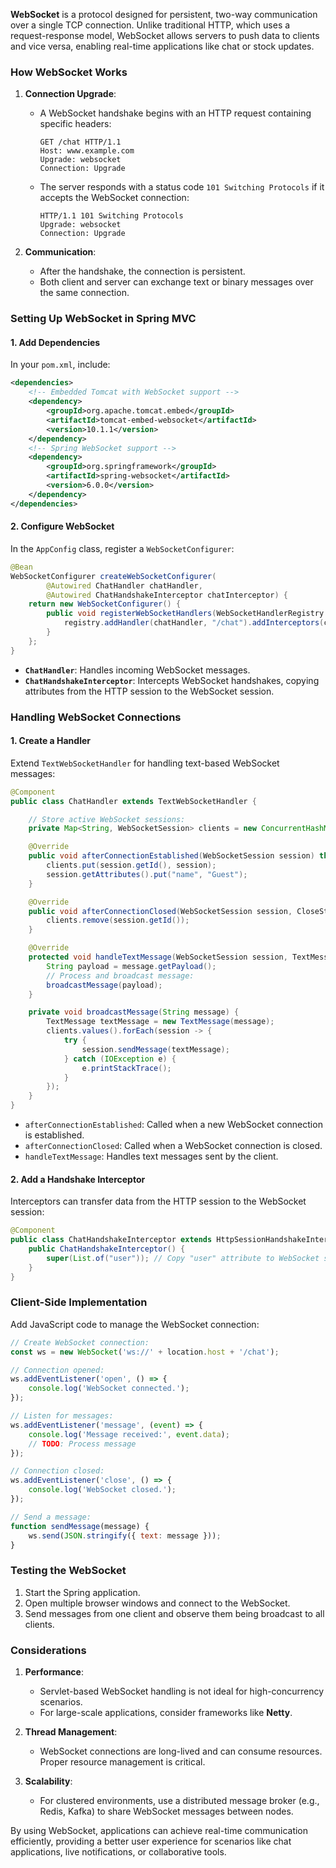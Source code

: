 
**WebSocket** is a protocol designed for persistent, two-way communication over a single TCP connection. Unlike traditional HTTP, which uses a request-response model, WebSocket allows servers to push data to clients and vice versa, enabling real-time applications like chat or stock updates.

### **How WebSocket Works**

1. **Connection Upgrade**:
    
    - A WebSocket handshake begins with an HTTP request containing specific headers:
        
        ```
        GET /chat HTTP/1.1
        Host: www.example.com
        Upgrade: websocket
        Connection: Upgrade
        ```
        
    - The server responds with a status code `101 Switching Protocols` if it accepts the WebSocket connection:
        
        ```
        HTTP/1.1 101 Switching Protocols
        Upgrade: websocket
        Connection: Upgrade
        ```
        
2. **Communication**:
    
    - After the handshake, the connection is persistent.
    - Both client and server can exchange text or binary messages over the same connection.

### **Setting Up WebSocket in Spring MVC**

#### **1. Add Dependencies**

In your `pom.xml`, include:

```xml
<dependencies>
    <!-- Embedded Tomcat with WebSocket support -->
    <dependency>
        <groupId>org.apache.tomcat.embed</groupId>
        <artifactId>tomcat-embed-websocket</artifactId>
        <version>10.1.1</version>
    </dependency>
    <!-- Spring WebSocket support -->
    <dependency>
        <groupId>org.springframework</groupId>
        <artifactId>spring-websocket</artifactId>
        <version>6.0.0</version>
    </dependency>
</dependencies>
```

#### **2. Configure WebSocket**

In the `AppConfig` class, register a `WebSocketConfigurer`:

```java
@Bean
WebSocketConfigurer createWebSocketConfigurer(
        @Autowired ChatHandler chatHandler,
        @Autowired ChatHandshakeInterceptor chatInterceptor) {
    return new WebSocketConfigurer() {
        public void registerWebSocketHandlers(WebSocketHandlerRegistry registry) {
            registry.addHandler(chatHandler, "/chat").addInterceptors(chatInterceptor);
        }
    };
}
```

- **`ChatHandler`**: Handles incoming WebSocket messages.
- **`ChatHandshakeInterceptor`**: Intercepts WebSocket handshakes, copying attributes from the HTTP session to the WebSocket session.

### **Handling WebSocket Connections**

#### **1. Create a Handler**

Extend `TextWebSocketHandler` for handling text-based WebSocket messages:

```java
@Component
public class ChatHandler extends TextWebSocketHandler {

    // Store active WebSocket sessions:
    private Map<String, WebSocketSession> clients = new ConcurrentHashMap<>();

    @Override
    public void afterConnectionEstablished(WebSocketSession session) throws Exception {
        clients.put(session.getId(), session);
        session.getAttributes().put("name", "Guest");
    }

    @Override
    public void afterConnectionClosed(WebSocketSession session, CloseStatus status) throws Exception {
        clients.remove(session.getId());
    }

    @Override
    protected void handleTextMessage(WebSocketSession session, TextMessage message) throws Exception {
        String payload = message.getPayload();
        // Process and broadcast message:
        broadcastMessage(payload);
    }

    private void broadcastMessage(String message) {
        TextMessage textMessage = new TextMessage(message);
        clients.values().forEach(session -> {
            try {
                session.sendMessage(textMessage);
            } catch (IOException e) {
                e.printStackTrace();
            }
        });
    }
}
```

- `afterConnectionEstablished`: Called when a new WebSocket connection is established.
- `afterConnectionClosed`: Called when a WebSocket connection is closed.
- `handleTextMessage`: Handles text messages sent by the client.

#### **2. Add a Handshake Interceptor**

Interceptors can transfer data from the HTTP session to the WebSocket session:

```java
@Component
public class ChatHandshakeInterceptor extends HttpSessionHandshakeInterceptor {
    public ChatHandshakeInterceptor() {
        super(List.of("user")); // Copy "user" attribute to WebSocket session
    }
}
```

### **Client-Side Implementation**

Add JavaScript code to manage the WebSocket connection:

```javascript
// Create WebSocket connection:
const ws = new WebSocket('ws://' + location.host + '/chat');

// Connection opened:
ws.addEventListener('open', () => {
    console.log('WebSocket connected.');
});

// Listen for messages:
ws.addEventListener('message', (event) => {
    console.log('Message received:', event.data);
    // TODO: Process message
});

// Connection closed:
ws.addEventListener('close', () => {
    console.log('WebSocket closed.');
});

// Send a message:
function sendMessage(message) {
    ws.send(JSON.stringify({ text: message }));
}
```

### **Testing the WebSocket**

1. Start the Spring application.
2. Open multiple browser windows and connect to the WebSocket.
3. Send messages from one client and observe them being broadcast to all clients.

### **Considerations**

1. **Performance**:
    
    - Servlet-based WebSocket handling is not ideal for high-concurrency scenarios.
    - For large-scale applications, consider frameworks like **Netty**.
2. **Thread Management**:
    
    - WebSocket connections are long-lived and can consume resources. Proper resource management is critical.
3. **Scalability**:
    
    - For clustered environments, use a distributed message broker (e.g., Redis, Kafka) to share WebSocket messages between nodes.

By using WebSocket, applications can achieve real-time communication efficiently, providing a better user experience for scenarios like chat applications, live notifications, or collaborative tools.